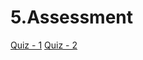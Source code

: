 # 5.Assessment

[Quiz - 1](answer_screencapture-laravel-lesson-assessment-3-quiz-q1-2022-07-09-19_03_25.pdf)
[Quiz - 2](screencapture-laravel-lesson-assessment-3-quiz-q1-2022-07-09-19_02_28.pdf)
